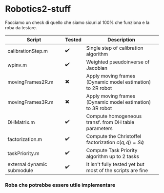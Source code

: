 # Robotics2-stuff

Facciamo un check di quello che siamo sicuri al 100% che funziona e la roba da testare.

| Script | Tested | Description |
| ------------- | ------------- | ------------- |
| calibrationStep.m  | :heavy_check_mark: | Single step of calibration algorithm |
| wpinv.m  | :heavy_check_mark: | Weighted pseudoinverse of Jacobian |
| movingFrames2R.m  | :heavy_multiplication_x: | Apply moving frames (Dynamic model estimation) to 2R robot |
| movingFrames3R.m  | :heavy_multiplication_x: | Apply moving frames (Dynamic model estimation) to 3R robot |
| DHMatrix.m  | :heavy_check_mark: | Compute homogeneous transf. from DH table parameters |
| factorization.m  | :heavy_check_mark: | Compute the Christoffel factorization $c(q, \dot{q}) = S\dot{q}$|
| taskPriority.m | :heavy_check_mark: | Compute Task Priority algorithm up to 2 tasks |
| external dynamic submodule | :heavy_check_mark: | It isn't fully tested yet but most of the scripts are fine |


### Roba che potrebbe essere utile implementare

